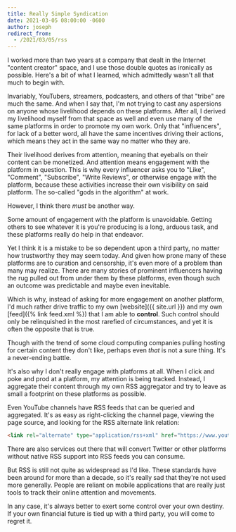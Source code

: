 ```yaml
---
title: Really Simple Syndication
date: 2021-03-05 08:00:00 -0600
author: joseph
redirect_from:
  - /2021/03/05/rss
---
```


I worked more than two years at a company that dealt in the Internet "content creator" space, and I use those double quotes as ironically as possible. Here's a bit of what I learned, which admittedly wasn't all that much to begin with.

Invariably, YouTubers, streamers, podcasters, and others of that "tribe" are much the same. And when I say that, I'm not trying to cast any aspersions on anyone whose livelihood depends on these platforms. After all, I derived my livelihood myself from that space as well and even use many of the same platforms in order to promote my own work. Only that "influencers", for lack of a better word, all have the same incentives driving their actions, which means they act in the same way no matter who they are.

Their livelihood derives from attention, meaning that eyeballs on their content can be monetized. And attention means engagement with the platform in question. This is why every influencer asks you to "Like", "Comment", "Subscribe", "Write Reviews", or otherwise engage with the platform, because these activities increase their own visibility on said platform. The so-called "gods in the algorithm" at work.

However, I think there *must* be another way.

Some amount of engagement with the platform is unavoidable. Getting others to see whatever it is you're producing is a long, arduous task, and these platforms really do help in that endeavor.

Yet I think it is a mistake to be so dependent upon a third party, no matter how trustworthy they may seem today. And given how prone many of these platforms are to curation and censorship, it's even more of a problem than many may realize. There are many stories of prominent influencers having the rug pulled out from under them by these platforms, even though such an outcome was predictable and maybe even inevitable.

Which is why, instead of asking for more engagement on another platform, I'd much rather drive traffic to my own [website]({{ site.url }}) and my own [feed]({% link feed.xml %}) that I am able to **control**. Such control should only be relinquished in the most rarefied of circumstances, and yet it is often the opposite that is true.

Though with the trend of some cloud computing companies pulling hosting for certain content they don't like, perhaps even *that* is not a sure thing. It's a never-ending battle.

It's also why I don't really engage with platforms at all. When I click and poke and prod at a platform, my attention is being tracked. Instead, I aggregate their content through my own RSS aggregator and try to leave as small a footprint on these platforms as possible.

Even YouTube channels have RSS feeds that can be queried and aggregated. It's as easy as right-clicking the channel page, viewing the page source, and looking for the RSS alternate link relation:

```html
<link rel="alternate" type="application/rss+xml" href="https://www.youtube.com/feeds/videos.xml?channel_id={channel_id}">
```

There are also services out there that will convert Twitter or other platforms without native RSS support into RSS feeds you can consume.

But RSS is still not quite as widespread as I'd like. These standards have been around for more than a decade, so it's really sad that they're not used more generally. People are reliant on mobile applications that are really just tools to track their online attention and movements.

In any case, it's always better to exert some control over your own destiny. If your own financial future is tied up with a third party, you will come to regret it.
